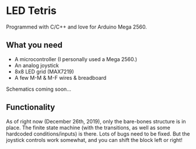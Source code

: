 # LED Tetris
Programmed with C/C++ and love for Arduino Mega 2560.

## What you need
* A microcontroller (I personally used a Mega 2560.)
* An analog joystick
* 8x8 LED grid (MAX7219)
* A few M-M & M-F wires & breadboard

Schematics coming soon...

## Functionality
As of right now (December 26th, 2019), only the bare-bones structure is in place. 
The finite state machine (with the transitions, as well as some hardcoded conditions/inputs) is there.
Lots of bugs need to be fixed. But the joystick controls work somewhat, and you can shift the block left or right!
